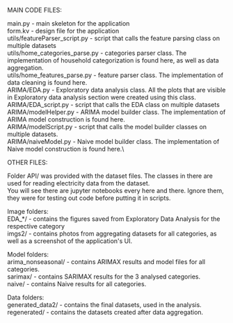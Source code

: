 MAIN CODE FILES:

main.py - main skeleton for the application\
form.kv - design file for the application\
utils/featureParser_script.py - script that calls the feature parsing class on multiple datasets\
utils/home_categories_parse.py - categories parser class. The implementation of household categorization is found here, as well as data aggregation.\
utils/home_features_parse.py - feature parser class. The implementation of data cleaning is found here.\
ARIMA/EDA.py - Exploratory data analysis class. All the plots that are visible in Exploratory data analysis section were created using this class.\
ARIMA/EDA_script.py - script that calls the EDA class on multiple datasets\
ARIMA/modelHelper.py - ARIMA model builder class. The implementation of ARIMA model construction is found here.\
ARIMA/modelScript.py - script that calls the model builder classes on multiple datasets.\
ARIMA/naiveModel.py - Naive model builder class. The implementation of Naive model construction is found here.\


OTHER FILES:

Folder API/ was provided with the dataset files. The classes in there are used for reading electricity data from the dataset.\
You will see there are jupyter notebooks every here and there. Ignore them, they were for testing out code before putting it in scripts.

Image folders:\
EDA_*/ - contains the figures saved from Exploratory Data Analysis for the respective category\
imgs2/ - contains photos from aggregating datasets for all categories, as well as a screenshot of the application's UI.


Model folders:\
arima_nonseasonal/ - contains ARIMAX results and model files for all categories.\
sarimax/ - contains SARIMAX results for the 3 analysed categories.\
naive/ - contains Naive results for all categories.

Data folders:\
generated_data2/ - contains the final datasets, used in the analysis.\
regenerated/ - contains the datasets created after data aggregation.
